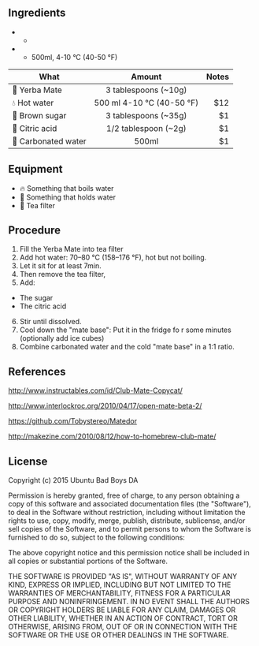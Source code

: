 ## Ingredients

-  -

-  - 500ml, 4-10 °C (40-50 °F)

| What                    | Amount                    | Notes  |
| ------------------------|:-------------------------:| ----------------:|
| :tea: Yerba Mate        | 3 tablespoons (~10g)      ||
| :droplet: Hot water     | 500 ml 4-10 °C (40-50 °F) |   $12  |
| :candy: Brown sugar     | 3 tablespoons (~35g)      |    $1  |
| :lemon: Citric acid     | 1/2 tablespoon (~2g)      |    $1  |
| :sake: Carbonated water | 500ml                     |    $1  |


## Equipment
- :fire: Something that boils water
- :stew: Something that holds water
- :fork_and_knife: Tea filter

## Procedure
1. Fill the Yerba Mate into tea filter
2. Add hot water: 70–80 °C (158–176 °F), hot but not boiling.
3. Let it sit for at least 7min.
4. Then remove the tea filter,
5. Add:
  - The sugar
  - The citric acid
6. Stir until dissolved.
7. Cool down the "mate base": Put it in the fridge fo r some minutes (optionally add ice cubes)
8. Combine carbonated water and the cold "mate base" in a 1:1 ratio.

## References
http://www.instructables.com/id/Club-Mate-Copycat/

http://www.interlockroc.org/2010/04/17/open-mate-beta-2/

https://github.com/Tobystereo/Matedor

http://makezine.com/2010/08/12/how-to-homebrew-club-mate/

## License
Copyright (c) 2015 Ubuntu Bad Boys DA

Permission is hereby granted, free of charge, to any person obtaining
a copy of this software and associated documentation files (the
"Software"), to deal in the Software without restriction, including
without limitation the rights to use, copy, modify, merge, publish,
distribute, sublicense, and/or sell copies of the Software, and to
permit persons to whom the Software is furnished to do so, subject to
the following conditions:

The above copyright notice and this permission notice shall be
included in all copies or substantial portions of the Software.

THE SOFTWARE IS PROVIDED "AS IS", WITHOUT WARRANTY OF ANY KIND,
EXPRESS OR IMPLIED, INCLUDING BUT NOT LIMITED TO THE WARRANTIES OF
MERCHANTABILITY, FITNESS FOR A PARTICULAR PURPOSE AND
NONINFRINGEMENT. IN NO EVENT SHALL THE AUTHORS OR COPYRIGHT HOLDERS BE
LIABLE FOR ANY CLAIM, DAMAGES OR OTHER LIABILITY, WHETHER IN AN ACTION
OF CONTRACT, TORT OR OTHERWISE, ARISING FROM, OUT OF OR IN CONNECTION
WITH THE SOFTWARE OR THE USE OR OTHER DEALINGS IN THE SOFTWARE.
